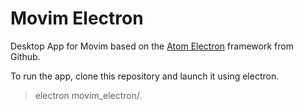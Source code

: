 # Movim Electron
Desktop App for Movim based on the [Atom Electron](https://github.com/atom/electron) framework from Github.

To run the app, clone this repository and launch it using electron.

> electron movim_electron/.
